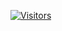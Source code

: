 [![Visitors](https://api.visitorbadge.io/api/visitors?path=https%3A%2F%2Fgithub.com%2FAzeem-2%2FAzeem-2&labelColor=%23697689&countColor=%2337d67a&style=plastic)](https://visitorbadge.io/status?path=https%3A%2F%2Fgithub.com%2FAzeem000011111111%2FAzeem000011111111)

 <svg xmlns="http://www.w3.org/2000/svg" fill="none">
        <foreignObject width="100%" height="100%"> 
            <div xmlns="http://www.w3.org/1999/xhtml">
                <!--we can include <style> elements, html elements etc. here now, with a few restrictions! Note it must be in xHTML style (so <img src="" /> not <img src="" > to be valid -->
            </div>
       </foreignObject>
</svg
